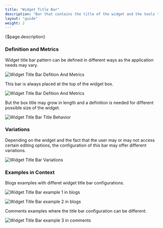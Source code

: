 ```yaml
---
title: "Widget Title Bar"
description: "Bar that contains the title of the widget and the tools that affect the entire widget."
layout: "guide"
weight: 2
---
```


<div class="page-description">{$page.description}</div>

### Definition and Metrics

Widget title bar pattern can be defined in different ways as the application needs may vary.

![Widget Title Bar Defition And Metrics](../../../images/sites/WidgetTitleBarDefitionAndMetrics.png)

This bar is always placed at the top of the widget box.

![Widget Title Bar Defition And Metrics](../../../images/sites/WidgetTitleBarDefitionAndMetrics.png)

But the box title may grow in length and a definition is needed for different possible size of the widget.

![Widget Title Bar Title Behavior](../../../images/sites/WidgetTitleBarTitleBehavior.png)

### Variations

Depending on the widget and the fact that the user may or may not access certain editing options, the configuration of this bar may offer different variations.

![Widget Title Bar Variations](../../../images/sites/WidgetTitleBarVariations.png)

### Examples in Context

Blogs examples with differet widget title bar configurations.

![Widget Title Bar example 1 in blogs](../../../images/sites/WidgetTitleBarBlogsExample1.jpg)

![Widget Title Bar example 2 in blogs](../../../images/sites/WidgetTitleBarBlogsExample2.jpg)

Comments examples where the title bar configuration can be different.

![Widget Title Bar example 3 in comments](../../../images/sites/WidgetTitleBarCommentsExample1.jpg)